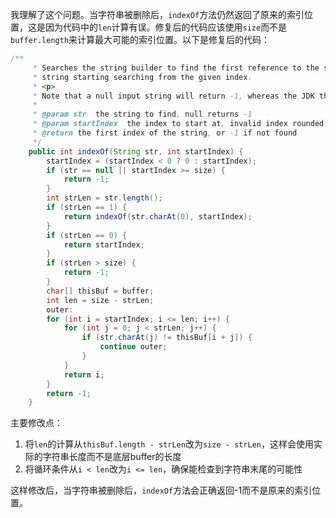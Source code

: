 我理解了这个问题。当字符串被删除后，`indexOf`方法仍然返回了原来的索引位置，这是因为代码中的`len`计算有误。修复后的代码应该使用`size`而不是`buffer.length`来计算最大可能的索引位置。以下是修复后的代码：

```java
/**
     * Searches the string builder to find the first reference to the specified
     * string starting searching from the given index.
     * <p>
     * Note that a null input string will return -1, whereas the JDK throws an exception.
     * 
     * @param str  the string to find, null returns -1
     * @param startIndex  the index to start at, invalid index rounded to edge
     * @return the first index of the string, or -1 if not found
     */
    public int indexOf(String str, int startIndex) {
        startIndex = (startIndex < 0 ? 0 : startIndex);
        if (str == null || startIndex >= size) {
            return -1;
        }
        int strLen = str.length();
        if (strLen == 1) {
            return indexOf(str.charAt(0), startIndex);
        }
        if (strLen == 0) {
            return startIndex;
        }
        if (strLen > size) {
            return -1;
        }
        char[] thisBuf = buffer;
        int len = size - strLen;
        outer:
        for (int i = startIndex; i <= len; i++) {
            for (int j = 0; j < strLen; j++) {
                if (str.charAt(j) != thisBuf[i + j]) {
                    continue outer;
                }
            }
            return i;
        }
        return -1;
    }
```

主要修改点：
1. 将`len`的计算从`thisBuf.length - strLen`改为`size - strLen`，这样会使用实际的字符串长度而不是底层buffer的长度
2. 将循环条件从`i < len`改为`i <= len`，确保能检查到字符串末尾的可能性

这样修改后，当字符串被删除后，`indexOf`方法会正确返回-1而不是原来的索引位置。